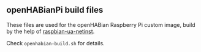 ## openHABianPi build files

These files are used for the openHABian Raspberry Pi custom image, build by the help of [raspbian-ua-netinst](https://github.com/debian-pi/raspbian-ua-netinst/tree/v1.1.x).

Check `openhabian-build.sh` for details.